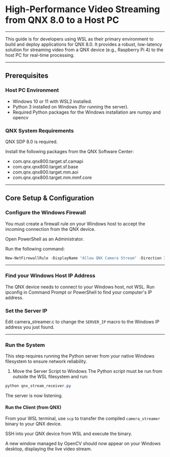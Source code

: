 # High-Performance Video Streaming from QNX 8.0 to a Host PC
---
This guide is for developers using WSL as their primary environment to build and deploy applications for QNX 8.0. It provides a robust, low-latency solution for streaming video from a QNX device (e.g., Raspberry Pi 4) to the host PC for real-time processing.

---

## Prerequisites

### Host PC Environment

- Windows 10 or 11 with WSL2 installed.
- Python 3 installed on Windows (for running the server).
- Required Python packages for the Windows installation are numpy and opencv
  
### QNX System Requirements

QNX SDP 8.0 is required.

Install the following packages from the QNX Software Center:

- com.qnx.qnx800.target.sf.camapi  
- com.qnx.qnx800.target.sf.base  
- com.qnx.qnx800.target.mm.aoi  
- com.qnx.qnx800.target.mm.mmf.core

---

## Core Setup & Configuration

### Configure the Windows Firewall

You must create a firewall rule on your Windows host to accept the incoming connection from the QNX device.

Open PowerShell as an Administrator.

Run the following command:

```powershell
New-NetFirewallRule -DisplayName "Allow QNX Camera Stream" -Direction Inbound -Protocol TCP -LocalPort 12345 -Action Allow
```

---

### Find your Windows Host IP Address

The QNX device needs to connect to your Windows host, not WSL. Run ipconfig in Command Prompt or PowerShell to find your computer's IP address.

### Set the Server IP

Edit camera_streamer.c to change the `SERVER_IP` macro to the Windows IP address you just found.

---

### Run the System

This step requires running the Python server from your native Windows filesystem to ensure network reliability.

1. Move the Server Script to Windows
The Python script must be run from outside the WSL filesystem and run:
```powershell
python qnx_stream_receiver.py
```
The server is now listening.

#### Run the Client (from QNX)

From your WSL terminal, use `scp` to transfer the compiled `camera_streamer` binary to your QNX device.

SSH into your QNX device from WSL and execute the binary.

A new window managed by OpenCV should now appear on your Windows desktop, displaying the live video stream.

